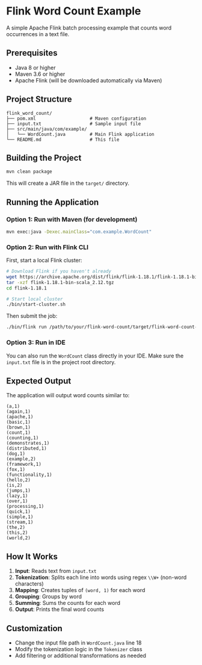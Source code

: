 # Flink Word Count Example

A simple Apache Flink batch processing example that counts word occurrences in a text file.

## Prerequisites

- Java 8 or higher
- Maven 3.6 or higher
- Apache Flink (will be downloaded automatically via Maven)

## Project Structure

```
flink_word_count/
├── pom.xml                    # Maven configuration
├── input.txt                  # Sample input file
├── src/main/java/com/example/
│   └── WordCount.java         # Main Flink application
└── README.md                  # This file
```

## Building the Project

```bash
mvn clean package
```

This will create a JAR file in the `target/` directory.

## Running the Application

### Option 1: Run with Maven (for development)

```bash
mvn exec:java -Dexec.mainClass="com.example.WordCount"
```

### Option 2: Run with Flink CLI

First, start a local Flink cluster:

```bash
# Download Flink if you haven't already
wget https://archive.apache.org/dist/flink/flink-1.18.1/flink-1.18.1-bin-scala_2.12.tgz
tar -xzf flink-1.18.1-bin-scala_2.12.tgz
cd flink-1.18.1

# Start local cluster
./bin/start-cluster.sh
```

Then submit the job:

```bash
./bin/flink run /path/to/your/flink-word-count/target/flink-word-count-1.0-SNAPSHOT.jar
```

### Option 3: Run in IDE

You can also run the `WordCount` class directly in your IDE. Make sure the `input.txt` file is in the project root directory.

## Expected Output

The application will output word counts similar to:

```
(a,1)
(again,1)
(apache,1)
(basic,1)
(brown,1)
(count,1)
(counting,1)
(demonstrates,1)
(distributed,1)
(dog,1)
(example,2)
(framework,1)
(fox,1)
(functionality,1)
(hello,2)
(is,2)
(jumps,1)
(lazy,1)
(over,1)
(processing,1)
(quick,1)
(simple,1)
(stream,1)
(the,2)
(this,2)
(world,2)
```

## How It Works

1. **Input**: Reads text from `input.txt`
2. **Tokenization**: Splits each line into words using regex `\\W+` (non-word characters)
3. **Mapping**: Creates tuples of `(word, 1)` for each word
4. **Grouping**: Groups by word
5. **Summing**: Sums the counts for each word
6. **Output**: Prints the final word counts

## Customization

- Change the input file path in `WordCount.java` line 18
- Modify the tokenization logic in the `Tokenizer` class
- Add filtering or additional transformations as needed 